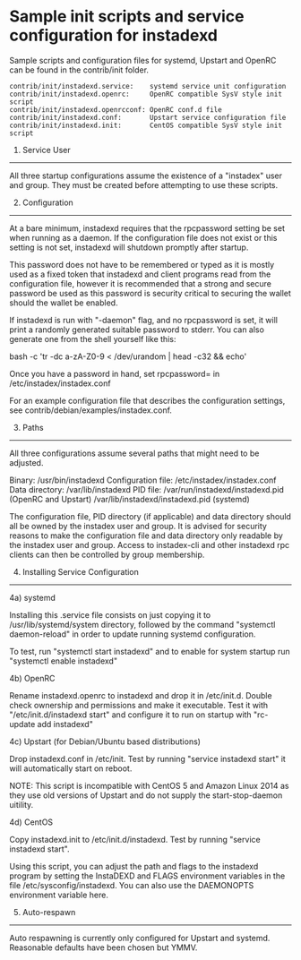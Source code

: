 Sample init scripts and service configuration for instadexd
==========================================================

Sample scripts and configuration files for systemd, Upstart and OpenRC
can be found in the contrib/init folder.

    contrib/init/instadexd.service:    systemd service unit configuration
    contrib/init/instadexd.openrc:     OpenRC compatible SysV style init script
    contrib/init/instadexd.openrcconf: OpenRC conf.d file
    contrib/init/instadexd.conf:       Upstart service configuration file
    contrib/init/instadexd.init:       CentOS compatible SysV style init script

1. Service User
---------------------------------

All three startup configurations assume the existence of a "instadex" user
and group.  They must be created before attempting to use these scripts.

2. Configuration
---------------------------------

At a bare minimum, instadexd requires that the rpcpassword setting be set
when running as a daemon.  If the configuration file does not exist or this
setting is not set, instadexd will shutdown promptly after startup.

This password does not have to be remembered or typed as it is mostly used
as a fixed token that instadexd and client programs read from the configuration
file, however it is recommended that a strong and secure password be used
as this password is security critical to securing the wallet should the
wallet be enabled.

If instadexd is run with "-daemon" flag, and no rpcpassword is set, it will
print a randomly generated suitable password to stderr.  You can also
generate one from the shell yourself like this:

bash -c 'tr -dc a-zA-Z0-9 < /dev/urandom | head -c32 && echo'

Once you have a password in hand, set rpcpassword= in /etc/instadex/instadex.conf

For an example configuration file that describes the configuration settings,
see contrib/debian/examples/instadex.conf.

3. Paths
---------------------------------

All three configurations assume several paths that might need to be adjusted.

Binary:              /usr/bin/instadexd
Configuration file:  /etc/instadex/instadex.conf
Data directory:      /var/lib/instadexd
PID file:            /var/run/instadexd/instadexd.pid (OpenRC and Upstart)
                     /var/lib/instadexd/instadexd.pid (systemd)

The configuration file, PID directory (if applicable) and data directory
should all be owned by the instadex user and group.  It is advised for security
reasons to make the configuration file and data directory only readable by the
instadex user and group.  Access to instadex-cli and other instadexd rpc clients
can then be controlled by group membership.

4. Installing Service Configuration
-----------------------------------

4a) systemd

Installing this .service file consists on just copying it to
/usr/lib/systemd/system directory, followed by the command
"systemctl daemon-reload" in order to update running systemd configuration.

To test, run "systemctl start instadexd" and to enable for system startup run
"systemctl enable instadexd"

4b) OpenRC

Rename instadexd.openrc to instadexd and drop it in /etc/init.d.  Double
check ownership and permissions and make it executable.  Test it with
"/etc/init.d/instadexd start" and configure it to run on startup with
"rc-update add instadexd"

4c) Upstart (for Debian/Ubuntu based distributions)

Drop instadexd.conf in /etc/init.  Test by running "service instadexd start"
it will automatically start on reboot.

NOTE: This script is incompatible with CentOS 5 and Amazon Linux 2014 as they
use old versions of Upstart and do not supply the start-stop-daemon uitility.

4d) CentOS

Copy instadexd.init to /etc/init.d/instadexd. Test by running "service instadexd start".

Using this script, you can adjust the path and flags to the instadexd program by
setting the InstaDEXD and FLAGS environment variables in the file
/etc/sysconfig/instadexd. You can also use the DAEMONOPTS environment variable here.

5. Auto-respawn
-----------------------------------

Auto respawning is currently only configured for Upstart and systemd.
Reasonable defaults have been chosen but YMMV.
